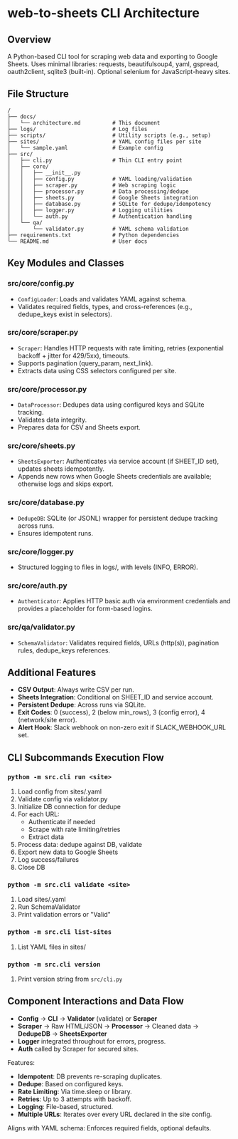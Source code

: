 # web-to-sheets CLI Architecture

## Overview
A Python-based CLI tool for scraping web data and exporting to Google Sheets. Uses minimal libraries: requests, beautifulsoup4, yaml, gspread, oauth2client, sqlite3 (built-in). Optional selenium for JavaScript-heavy sites.

## File Structure
```
/
├── docs/
│   └── architecture.md          # This document
├── logs/                        # Log files
├── scripts/                     # Utility scripts (e.g., setup)
├── sites/                       # YAML config files per site
│   └── sample.yaml              # Example config
├── src/
│   ├── cli.py                   # Thin CLI entry point
│   ├── core/
│   │   ├── __init__.py
│   │   ├── config.py            # YAML loading/validation
│   │   ├── scraper.py           # Web scraping logic
│   │   ├── processor.py         # Data processing/dedupe
│   │   ├── sheets.py            # Google Sheets integration
│   │   ├── database.py          # SQLite for dedupe/idempotency
│   │   ├── logger.py            # Logging utilities
│   │   └── auth.py              # Authentication handling
│   └── qa/
│       └── validator.py         # YAML schema validation
├── requirements.txt             # Python dependencies
└── README.md                    # User docs
```

## Key Modules and Classes

### src/core/config.py
- `ConfigLoader`: Loads and validates YAML against schema.
- Validates required fields, types, and cross-references (e.g., dedupe_keys exist in selectors).

### src/core/scraper.py
- `Scraper`: Handles HTTP requests with rate limiting, retries (exponential backoff + jitter for 429/5xx), timeouts.
- Supports pagination (query_param, next_link).
- Extracts data using CSS selectors configured per site.

### src/core/processor.py
- `DataProcessor`: Dedupes data using configured keys and SQLite tracking.
- Validates data integrity.
- Prepares data for CSV and Sheets export.

### src/core/sheets.py
- `SheetsExporter`: Authenticates via service account (if SHEET_ID set), updates sheets idempotently.
- Appends new rows when Google Sheets credentials are available; otherwise logs and skips export.

### src/core/database.py
- `DedupeDB`: SQLite (or JSONL) wrapper for persistent dedupe tracking across runs.
- Ensures idempotent runs.

### src/core/logger.py
- Structured logging to files in logs/, with levels (INFO, ERROR).

### src/core/auth.py
- `Authenticator`: Applies HTTP basic auth via environment credentials and provides a placeholder for form-based logins.

### src/qa/validator.py
- `SchemaValidator`: Validates required fields, URLs (http(s)), pagination rules, dedupe_keys references.

## Additional Features
- **CSV Output**: Always write CSV per run.
- **Sheets Integration**: Conditional on SHEET_ID and service account.
- **Persistent Dedupe**: Across runs via SQLite.
- **Exit Codes**: 0 (success), 2 (below min_rows), 3 (config error), 4 (network/site error).
- **Alert Hook**: Slack webhook on non-zero exit if SLACK_WEBHOOK_URL set.

## CLI Subcommands Execution Flow

### `python -m src.cli run <site>`
1. Load config from sites/<site>.yaml
2. Validate config via validator.py
3. Initialize DB connection for dedupe
4. For each URL:
   - Authenticate if needed
   - Scrape with rate limiting/retries
   - Extract data
5. Process data: dedupe against DB, validate
6. Export new data to Google Sheets
7. Log success/failures
8. Close DB

### `python -m src.cli validate <site>`
1. Load sites/<site>.yaml
2. Run SchemaValidator
3. Print validation errors or "Valid"

### `python -m src.cli list-sites`
1. List YAML files in sites/

### `python -m src.cli version`
1. Print version string from `src/cli.py`

## Component Interactions and Data Flow
- **Config** -> **CLI** -> **Validator** (validate) or **Scraper**
- **Scraper** -> Raw HTML/JSON -> **Processor** -> Cleaned data -> **DedupeDB** -> **SheetsExporter**
- **Logger** integrated throughout for errors, progress.
- **Auth** called by Scraper for secured sites.

Features:
- **Idempotent**: DB prevents re-scraping duplicates.
- **Dedupe**: Based on configured keys.
- **Rate Limiting**: Via time.sleep or library.
- **Retries**: Up to 3 attempts with backoff.
- **Logging**: File-based, structured.
- **Multiple URLs**: Iterates over every URL declared in the site config.

Aligns with YAML schema: Enforces required fields, optional defaults.
